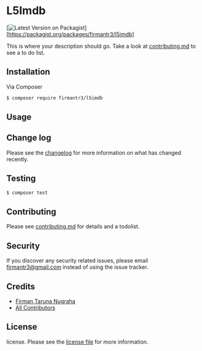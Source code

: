 # L5Imdb

[![Latest Version on Packagist][ico-version]][https://packagist.org/packages/firmantr3/l5imdb]

This is where your description should go. Take a look at [contributing.md](contributing.md) to see a to do list.

## Installation

Via Composer

``` bash
$ composer require firmantr3/l5imdb
```

## Usage

## Change log

Please see the [changelog](changelog.md) for more information on what has changed recently.

## Testing

``` bash
$ composer test
```

## Contributing

Please see [contributing.md](contributing.md) for details and a todolist.

## Security

If you discover any security related issues, please email firmantr3@gmail.com instead of using the issue tracker.

## Credits

- [Firman Taruna Nugraha][link-author]
- [All Contributors][link-contributors]

## License

license. Please see the [license file](license.md) for more information.

[ico-version]: https://img.shields.io/packagist/v/firmantr3/l5imdb.svg?style=flat-square
[ico-downloads]: https://img.shields.io/packagist/dt/firmantr3/l5imdb.svg?style=flat-square
[ico-travis]: https://img.shields.io/travis/firmantr3/l5imdb/master.svg?style=flat-square
[ico-styleci]: https://styleci.io/repos/12345678/shield

[link-packagist]: https://packagist.org/packages/firmantr3/l5imdb
[link-downloads]: https://packagist.org/packages/firmantr3/l5imdb
[link-travis]: https://travis-ci.org/firmantr3/l5imdb
[link-styleci]: https://styleci.io/repos/12345678
[link-author]: https://github.com/firmantr3
[link-contributors]: ../../contributors]
